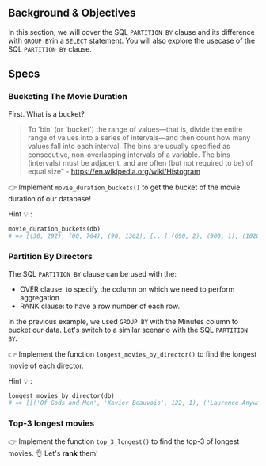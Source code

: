 ## Background & Objectives

In this section, we will cover the SQL `PARTITION BY` clause and its difference with `GROUP BY`in a `SELECT` statement. You will also explore the usecase of  the SQL `PARTITION BY` clause.

## Specs

### Bucketing The Movie Duration

First. What is a bucket?
>To 'bin' (or 'bucket') the range of values—that is, divide the entire range of values into a series of intervals—and then count how many values fall into each interval. The bins are usually specified as consecutive, non-overlapping intervals of a variable. The bins (intervals) must be adjacent, and are often (but not required to be) of equal size" - https://en.wikipedia.org/wiki/Histogram

👉 Implement `movie_duration_buckets()` to get the bucket of the movie duration of our database!


Hint 💡 :
```python
movie_duration_buckets(db)
# => [(30, 292), (60, 764), (90, 1362), [...],(690, 2), (900, 1), (1020, 1)]
```

### Partition By Directors

The SQL `PARTITION BY` clause can be used with the:
- OVER clause: to specify the column on which we need to perform aggregation
- RANK clause: to have a row number of each row.

In the previous example, we used `GROUP BY` with the Minutes column to bucket our data. Let's switch to a similar scenario with the SQL `PARTITION BY`.

👉 Implement the function `longest_movies_by_director()` to find the longest movie of each director.

Hint 💡 :
```python
longest_movies_by_director(db)
# => [[('Of Gods and Men', 'Xavier Beauvois', 122, 1), ('Laurence Anyways', 'Xavier Dolan', 168, 1), [...], ('Hitman', 'Xavier Gens', 100, 3)]
```

### Top-3 longest movies

👉 Implement the function `top_3_longest()` to find the top-3 of longest movies. 👌 Let's **rank** them!
